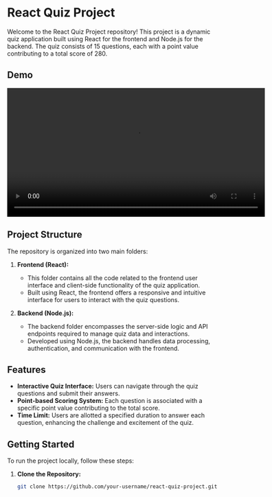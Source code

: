 # React Quiz Project

Welcome to the React Quiz Project repository! This project is a dynamic quiz application built using React for the frontend and Node.js for the backend. The quiz consists of 15 questions, each with a point value contributing to a total score of 280.


## Demo

<video src="https://github.com/username/repo/blob/main/assets/example.mp4?raw=true" width="600" controls autoplay loop>
  Your browser does not support the video tag.
</video>


## Project Structure

The repository is organized into two main folders:

1. **Frontend (React):**
   - This folder contains all the code related to the frontend user interface and client-side functionality of the quiz application.
   - Built using React, the frontend offers a responsive and intuitive interface for users to interact with the quiz questions.
   
2. **Backend (Node.js):**
   - The backend folder encompasses the server-side logic and API endpoints required to manage quiz data and interactions.
   - Developed using Node.js, the backend handles data processing, authentication, and communication with the frontend.

## Features

- **Interactive Quiz Interface:** Users can navigate through the quiz questions and submit their answers.
- **Point-based Scoring System:** Each question is associated with a specific point value contributing to the total score.
- **Time Limit:** Users are allotted a specified duration to answer each question, enhancing the challenge and excitement of the quiz.

## Getting Started

To run the project locally, follow these steps:

1. **Clone the Repository:**
   ```bash
   git clone https://github.com/your-username/react-quiz-project.git
